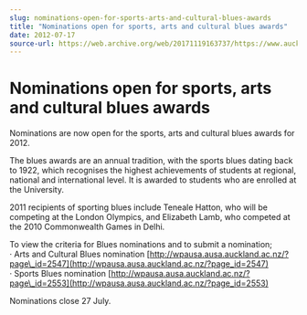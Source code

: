 ```yaml
---
slug: nominations-open-for-sports-arts-and-cultural-blues-awards
title: "Nominations open for sports, arts and cultural blues awards"
date: 2012-07-17
source-url: https://web.archive.org/web/20171119163737/https://www.auckland.ac.nz/en/about/news-events-and-notices/notices/notices-2012/2012/07/17/Nominations-open-for-sports-arts-and-cultural-blues-awards.html
---
```

Nominations open for sports, arts and cultural blues awards
===========================================================

Nominations are now open for the sports, arts and cultural blues awards for 2012.

The blues awards are an annual tradition, with the sports blues dating back to 1922, which recognises the highest achievements of students at regional, national and international level. It is awarded to students who are enrolled at the University.

2011 recipients of sporting blues include Teneale Hatton, who will be competing at the London Olympics, and Elizabeth Lamb, who competed at the 2010 Commonwealth Games in Delhi.

To view the criteria for Blues nominations and to submit a nomination;  
· Arts and Cultural Blues nomination [http://wpausa.ausa.auckland.ac.nz/?page\_id=2547](http://wpausa.ausa.auckland.ac.nz/?page_id=2547)  
· Sports Blues nomination [http://wpausa.ausa.auckland.ac.nz/?page\_id=2553](http://wpausa.ausa.auckland.ac.nz/?page_id=2553)

Nominations close 27 July.